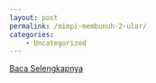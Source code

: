 ```yaml
---
layout: post
permalink: /mimpi-membunuh-2-ular/
categories:
    - Uncategorized
---
```


[Baca Selengkapnya](/08)
